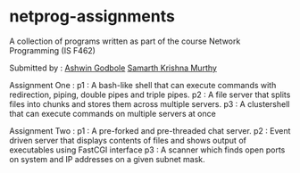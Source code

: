 # netprog-assignments
A collection of programs written as part of the course Network Programming (IS F462)

Submitted by :
[Ashwin Godbole](https://github.com/aelobdog/)
[Samarth Krishna Murthy](https://github.com/samarthkm/)

Assignment One :
  p1 : A bash-like shell that can execute commands with redirection, piping, double pipes and triple pipes.
  p2 : A file server that splits files into chunks and stores them across multiple servers. 
  p3 : A clustershell that can execute commands on multiple servers at once 
  
Assignment Two :
  p1 : A pre-forked and pre-threaded chat server.
  p2 : Event driven server that displays contents of files and shows output of executables using FastCGI interface
  p3 : A scanner which finds open ports on system and IP addresses on a given subnet mask.
